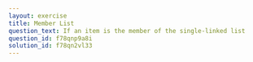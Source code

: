 ```yaml
---
layout: exercise
title: Member List
question_text: If an item is the member of the single-linked list
question_id: f78qnp9a8i
solution_id: f78qn2vl33
---
```

